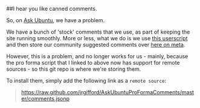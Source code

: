 ##I hear you like canned comments.


So, on [Ask Ubuntu](http://askubuntu.com), we have a problem.

We have a bunch of 'stock' comments that we use, as part of keeping the site running smoothly. More or less, what we do is we use [this userscript](http://stackapps.com/questions/2116/autoreviewcomments-pro-forma-comments-for-se) and then store our community suggested comments over [here on meta](http://meta.askubuntu.com/q/1323/6005). 

However, this is a problem, and no longer works for us - mainly, because the pro forma script that I linked to above now has support for remote sources - so this git repo is where we're storing them.


To install them, simply add the following link as a `remote source`:

> https://raw.github.com/jrgifford/AskUbuntuProFormaComments/master/comments.jsonp


